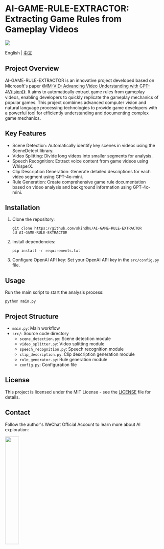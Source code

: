 # AI-GAME-RULE-EXTRACTOR: Extracting Game Rules from Gameplay Videos
<img src="https://wechat-account-1251781786.cos.ap-guangzhou.myqcloud.com/ai-game-rule-extractor/game-rule-excutor-font.webp">


English | [中文](README_zh-CN.md)

## Project Overview

AI-GAME-RULE-EXTRACTOR is an innovative project developed based on Microsoft's paper [《MM-VID: Advancing Video Understanding with GPT-4V(ision)》](https://arxiv.org/abs/2310.19773). It aims to automatically extract game rules from gameplay videos, enabling developers to quickly replicate the gameplay mechanics of popular games. This project combines advanced computer vision and natural language processing technologies to provide game developers with a powerful tool for efficiently understanding and documenting complex game mechanics.

## Key Features

- Scene Detection: Automatically identify key scenes in videos using the SceneDetect library.
- Video Splitting: Divide long videos into smaller segments for analysis.
- Speech Recognition: Extract voice content from game videos using WhisperX.
- Clip Description Generation: Generate detailed descriptions for each video segment using GPT-4o-mini.
- Rule Generation: Create comprehensive game rule documentation based on video analysis and background information using GPT-4o-mini.

## Installation

1. Clone the repository:
   ```
   git clone https://github.com/skindhu/AI-GAME-RULE-EXTRACTOR
   cd AI-GAME-RULE-EXTRACTOR
   ```

2. Install dependencies:
   ```
   pip install -r requirements.txt
   ```

3. Configure OpenAI API key:
   Set your OpenAI API key in the `src/config.py` file.

## Usage

Run the main script to start the analysis process:

```
python main.py
```

## Project Structure

- `main.py`: Main workflow
- `src/`: Source code directory
  - `scene_detection.py`: Scene detection module
  - `video_splitter.py`: Video splitting module
  - `speech_recognition.py`: Speech recognition module
  - `clip_description.py`: Clip description generation module
  - `rule_generator.py`: Rule generation module
  - `config.py`: Configuration file

## License

This project is licensed under the MIT License - see the [LICENSE](LICENSE) file for details.

## Contact

Follow the author's WeChat Official Account to learn more about AI exploration:

<img src="https://wechat-account-1251781786.cos.ap-guangzhou.myqcloud.com/wechat_account.jpeg" width="30%">
